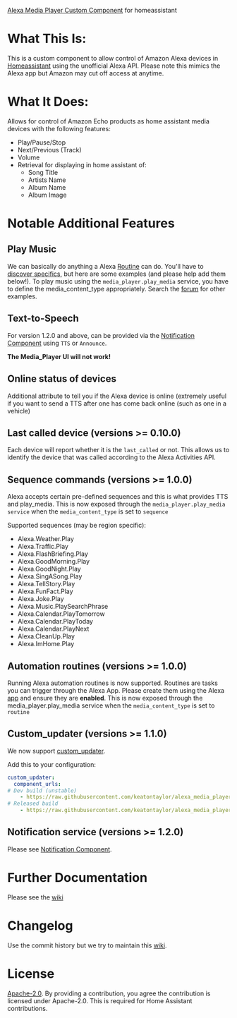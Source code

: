 [Alexa Media Player Custom Component](https://github.com/keatontaylor/alexa_media_player) for homeassistant

# What This Is:
This is a custom component to allow control of Amazon Alexa devices in [Homeassistant](https://home-assistant.io) using the unofficial Alexa API. Please note this mimics the Alexa app but Amazon may cut off access at anytime.

# What It Does:
Allows for control of Amazon Echo products as home assistant media devices with the following features:

* Play/Pause/Stop
* Next/Previous (Track)
* Volume
* Retrieval for displaying in home assistant of:
  * Song Title
  * Artists Name
  * Album Name
  * Album Image

# Notable Additional Features
## Play Music
We can basically do anything a Alexa [Routine](https://www.amazon.com/gp/help/customer/display.html?nodeId=G202200080) can do.  You'll have to [discover specifics](https://github.com/keatontaylor/alexa_media_player/wiki/Sequence-Discovery), but here are some examples (and please help add them below!).
To play music using the `media_player.play_media` service, you have to define the media_content_type appropriately. Search the [forum](https://community.home-assistant.io/t/echo-devices-alexa-as-media-player-testers-needed/58639/2055) for other examples.

## Text-to-Speech
For version 1.2.0 and above, can be provided via the [Notification Component](https://github.com/keatontaylor/alexa_media_player/wiki/Notification-Component) using `TTS` or `Announce`.

**The Media_Player UI will not work!**

## Online status of devices
Additional attribute to tell you if the Alexa device is online (extremely useful if you want to send a TTS after one has come back online (such as one in a vehicle)

## Last called device (versions >= 0.10.0)
Each device will report whether it is the `last_called` or not. This allows us to identify the device that was called according to the Alexa Activities API.

## Sequence commands (versions >= 1.0.0)
Alexa accepts certain pre-defined sequences and this is what provides TTS and play_media. This is now exposed through the `media_player.play_media service` when the `media_content_type` is set to `sequence`

Supported sequences (may be region specific):
* Alexa.Weather.Play
* Alexa.Traffic.Play
* Alexa.FlashBriefing.Play
* Alexa.GoodMorning.Play
* Alexa.GoodNight.Play
* Alexa.SingASong.Play
* Alexa.TellStory.Play
* Alexa.FunFact.Play
* Alexa.Joke.Play
* Alexa.Music.PlaySearchPhrase
* Alexa.Calendar.PlayTomorrow
* Alexa.Calendar.PlayToday
* Alexa.Calendar.PlayNext
* Alexa.CleanUp.Play
* Alexa.ImHome.Play

## Automation routines (versions >= 1.0.0)
Running Alexa automation routines is now supported.  Routines are tasks you can trigger through the Alexa App.
 Please create them using the Alexa [app](https://www.amazon.com/gp/help/customer/display.html?nodeId=G202200080) and ensure they are **enabled**.  This is now exposed through the media_player.play_media service when the `media_content_type` is set to `routine`

## Custom_updater (versions >= 1.1.0)
We now support [custom_updater](https://github.com/custom-components/custom_updater).

Add this to your configuration:
```yaml
custom_updater:
  component_urls:
# Dev build (unstable)
    - https://raw.githubusercontent.com/keatontaylor/alexa_media_player/dev/custom_components.json
# Released build
    - https://raw.githubusercontent.com/keatontaylor/alexa_media_player/master/custom_components.json
```

## Notification service (versions >= 1.2.0)
Please see [Notification Component](https://github.com/keatontaylor/alexa_media_player/wiki/Notification-Component).

# Further Documentation
Please see the [wiki](https://github.com/keatontaylor/alexa_media_player/wiki)

# Changelog
Use the commit history but we try to maintain this [wiki](https://github.com/keatontaylor/alexa_media_player/wiki/Changelog).

# License
[Apache-2.0](LICENSE). By providing a contribution, you agree the contribution is licensed under Apache-2.0. This is required for Home Assistant contributions.
